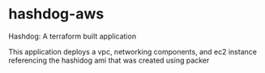 # hashdog-aws
Hashdog: A terraform built application

This application deploys a vpc, networking components, and ec2 instance referencing the hashidog ami that was created using packer